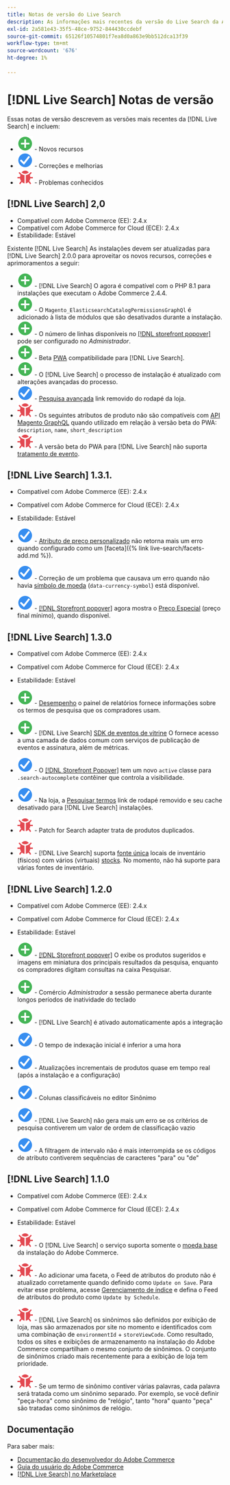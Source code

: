 ```yaml
---
title: Notas de versão do Live Search
description: As informações mais recentes da versão do Live Search da Adobe Commerce.
exl-id: 2a581e43-35f5-48ce-9752-844430ccdebf
source-git-commit: 65126f10574801f7ea8d0a863e9bb512dca13f39
workflow-type: tm+mt
source-wordcount: '676'
ht-degree: 1%

---
```


# [!DNL Live Search] Notas de versão

Essas notas de versão descrevem as versões mais recentes da [!DNL Live Search] e incluem:

* ![Novo](../assets/new.svg) - Novos recursos
* ![Correção](../assets/fix.svg) - Correções e melhorias
* ![Bug](../assets/bug.svg) - Problemas conhecidos

## [!DNL Live Search] 2,0

* Compatível com Adobe Commerce (EE): 2.4.x
* Compatível com Adobe Commerce for Cloud (ECE): 2.4.x
* Estabilidade: Estável

Existente [!DNL Live Search] As instalações devem ser atualizadas para [!DNL Live Search] 2.0.0 para aproveitar os novos recursos, correções e aprimoramentos a seguir:

* ![Novo](../assets/new.svg) - [!DNL Live Search] O agora é compatível com o PHP 8.1 para instalações que executam o Adobe Commerce 2.4.4.
* ![Novo](../assets/new.svg) - O `Magento_ElasticsearchCatalogPermissionsGraphQl` é adicionado à lista de módulos que são desativados durante a instalação.
* ![Novo](../assets/new.svg) - O número de linhas disponíveis no [[!DNL storefront popover]](quick-tour.md) pode ser configurado no *Administrador*.
* ![Novo](../assets/new.svg) - Beta [PWA](https://developer.adobe.com/commerce/pwa-studio/) compatibilidade para [!DNL Live Search].
* ![Novo](../assets/new.svg) - O [!DNL Live Search] o processo de instalação é atualizado com alterações avançadas do processo.
* ![Correção](../assets/fix.svg) - [Pesquisa avançada](https://docs.magento.com/user-guide/catalog/search-advanced.html) link removido do rodapé da loja.
* ![Bug](../assets/bug.svg) - Os seguintes atributos de produto não são compatíveis com [API Magento GraphQL](https://devdocs.magento.com/guides/v2.4/graphql) quando utilizado em relação à versão beta do PWA: `description`, `name`, `short_description`
* ![Bug](../assets/bug.svg) - A versão beta do PWA para [!DNL Live Search] não suporta [tratamento de evento](https://devdocs.magento.com/shared-services/storefront-events-sdk.html).

## [!DNL Live Search] 1.3.1.

* Compatível com Adobe Commerce (EE): 2.4.x
* Compatível com Adobe Commerce for Cloud (ECE): 2.4.x
* Estabilidade: Estável

* ![Correção](../assets/fix.svg) - [Atributo de preço personalizado](https://docs.magento.com/user-guide/stores/attributes-input-types.html) não retorna mais um erro quando configurado como um [faceta]({% link live-search/facets-add.md %}).
* ![Correção](../assets/fix.svg) - Correção de um problema que causava um erro quando não havia [símbolo de moeda](https://docs.magento.com/user-guide/stores/currency-symbols.html) (`data-currency-symbol`) está disponível.
* ![Correção](../assets/fix.svg) - [[!DNL Storefront popover]](storefront-popover.md) agora mostra o [Preço Especial](https://docs.magento.com/user-guide/catalog/product-price-special.html) (preço final mínimo), quando disponível.

## [!DNL Live Search] 1.3.0

* Compatível com Adobe Commerce (EE): 2.4.x
* Compatível com Adobe Commerce for Cloud (ECE): 2.4.x
* Estabilidade: Estável

* ![Novo](../assets/new.svg) - [Desempenho](performance.md) o painel de relatórios fornece informações sobre os termos de pesquisa que os compradores usam.
* ![Novo](../assets/new.svg) - [!DNL Live Search] [SDK de eventos de vitrine](https://devdocs.magento.com/shared-services/storefront-events-sdk.html) O fornece acesso a uma camada de dados comum com serviços de publicação de eventos e assinatura, além de métricas.
* ![Correção](../assets/fix.svg) - O [[!DNL Storefront Popover]](https://devdocs.magento.com/live-search/storefront-popover.html) tem um novo `active` classe para `.search-autocomplete` contêiner que controla a visibilidade.
* ![Correção](../assets/fix.svg) - Na loja, a [Pesquisar termos](https://docs.magento.com/user-guide/marketing/search-terms-popular.html) link de rodapé removido e seu cache desativado para [!DNL Live Search] instalações.
* ![Bug](../assets/bug.svg) - Patch for Search adapter trata de produtos duplicados.
* ![Bug](../assets/bug.svg) - [!DNL Live Search] suporta [fonte única](https://docs.magento.com/user-guide/catalog/inventory-sources.html) locais de inventário (físicos) com vários (virtuais) [stocks](https://docs.magento.com/user-guide/catalog/inventory-stock.html). No momento, não há suporte para várias fontes de inventário.

## [!DNL Live Search] 1.2.0

* Compatível com Adobe Commerce (EE): 2.4.x
* Compatível com Adobe Commerce for Cloud (ECE): 2.4.x
* Estabilidade: Estável

* ![Novo](../assets/new.svg) - [[!DNL Storefront popover]](storefront-popover.md) O exibe os produtos sugeridos e imagens em miniatura dos principais resultados da pesquisa, enquanto os compradores digitam consultas na caixa Pesquisar.
* ![Novo](../assets/new.svg) - Comércio *Administrador* a sessão permanece aberta durante longos períodos de inatividade do teclado
* ![Novo](../assets/new.svg) - [!DNL Live Search] é ativado automaticamente após a integração
* ![Correção](../assets/fix.svg) - O tempo de indexação inicial é inferior a uma hora
* ![Correção](../assets/fix.svg) - Atualizações incrementais de produtos quase em tempo real (após a instalação e a configuração)
* ![Correção](../assets/fix.svg) - Colunas classificáveis no editor Sinônimo
* ![Correção](../assets/fix.svg) - [!DNL Live Search] não gera mais um erro se os critérios de pesquisa contiverem um valor de ordem de classificação vazio
* ![Correção](../assets/fix.svg) - A filtragem de intervalo não é mais interrompida se os códigos de atributo contiverem sequências de caracteres &quot;para&quot; ou &quot;de&quot;

## [!DNL Live Search] 1.1.0

* Compatível com Adobe Commerce (EE): 2.4.x
* Compatível com Adobe Commerce for Cloud (ECE): 2.4.x
* Estabilidade: Estável

* ![Bug](../assets/bug.svg) - O [!DNL Live Search] o serviço suporta somente o [moeda base](https://docs.magento.com/user-guide/stores/currency-configuration.html) da instalação do Adobe Commerce.
* ![Bug](../assets/bug.svg) - Ao adicionar uma faceta, o Feed de atributos do produto não é atualizado corretamente quando definido como `Update on Save`. Para evitar esse problema, acesse [Gerenciamento de índice](https://docs.magento.com/user-guide/system/index-management.html) e defina o Feed de atributos do produto como `Update by Schedule`.
* ![Bug](../assets/bug.svg) - [!DNL Live Search] os sinônimos são definidos por exibição de loja, mas são armazenados por site no momento e identificados com uma combinação de `environmentId` + `storeViewCode`. Como resultado, todos os sites e exibições de armazenamento na instalação do Adobe Commerce compartilham o mesmo conjunto de sinônimos. O conjunto de sinônimos criado mais recentemente para a exibição de loja tem prioridade.
* ![Bug](../assets/bug.svg) - Se um termo de sinônimo contiver várias palavras, cada palavra será tratada como um sinônimo separado. Por exemplo, se você definir &quot;peça-hora&quot; como sinônimo de &quot;relógio&quot;, tanto &quot;hora&quot; quanto &quot;peça&quot; são tratadas como sinônimos de relógio.

## Documentação

Para saber mais:

* [Documentação do desenvolvedor do Adobe Commerce](https://devdocs.magento.com/)
* [Guia do usuário do Adobe Commerce](https://docs.magento.com/user-guide/)
* [[!DNL Live Search] no Marketplace](https://marketplace.magento.com/magento-live-search.html)
